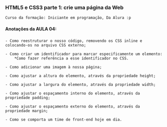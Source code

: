 ### HTML5 e CSS3 parte 1: crie uma página da Web
    Curso da formação: Iniciante em programação, Da Alura :p

#### Anotações da AULA 04:

###
    - Como reestruturar o nosso código, removendo os CSS inline e colocando-os no arquivo CSS externo;
    
    - Como criar um identificador para marcar especificamente um elemento:
        *Como fazer referência a esse identificador no CSS.

    - Como adicionar uma imagem à nossa página;

    - Como ajustar a altura do elemento, através da propriedade height;
    
    - Como ajustar a largura do elemento, através da propriedade width;

    - Como ajustar o espaçamento interno do elemento, através da propriedade padding;

    - Como ajustar o espaçamento externo do elemento, através da propriedade margin;

    - Como se comporta um time de front-end hoje em dia.
